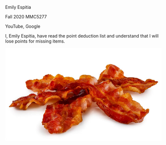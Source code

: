 Emily Espitia

Fall 2020 MMC5277

YouTube, Google

I, Emily Espitia, have read the point deduction list and understand that I will lose points for missing items.

![Bacon](image/5283.jpg "Bacon")
